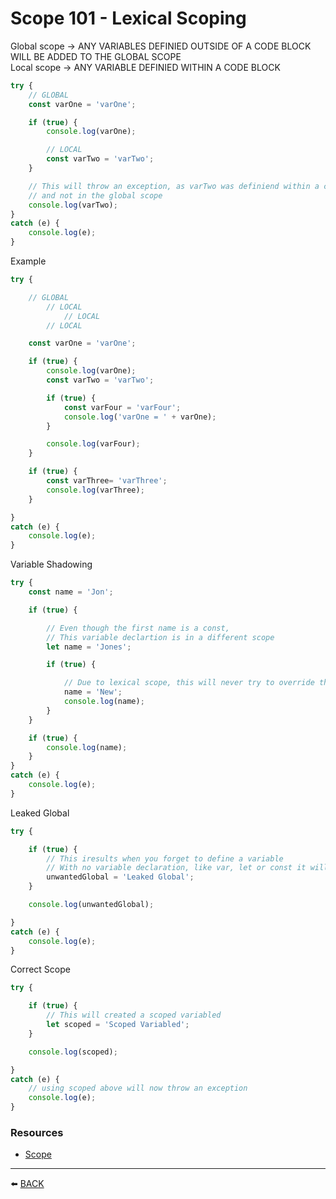 # Scope 101 - Lexical Scoping

Global scope -> ANY VARIABLES DEFINIED OUTSIDE OF A CODE BLOCK WILL BE ADDED TO THE GLOBAL SCOPE  
Local scope -> ANY VARIABLE DEFINIED WITHIN A CODE BLOCK  

```javascript
try {
    // GLOBAL   
    const varOne = 'varOne';

    if (true) {
        console.log(varOne);

        // LOCAL
        const varTwo = 'varTwo';
    }

    // This will throw an exception, as varTwo was definiend within a code block (local scope)
    // and not in the global scope
    console.log(varTwo);
}
catch (e) {
    console.log(e);
}
```
 Example
 
```javascript
try {

    // GLOBAL   
        // LOCAL
            // LOCAL
        // LOCAL

    const varOne = 'varOne';

    if (true) {
        console.log(varOne);
        const varTwo = 'varTwo';

        if (true) {
            const varFour = 'varFour';
            console.log('varOne = ' + varOne);
        }

        console.log(varFour);
    }

    if (true) {
        const varThree= 'varThree';
        console.log(varThree);
    }

}
catch (e) {
    console.log(e);
}
```

Variable Shadowing

```javascript
try {
    const name = 'Jon';

    if (true) {

        // Even though the first name is a const,
        // This variable declartion is in a different scope
        let name = 'Jones';

        if (true) {

            // Due to lexical scope, this will never try to override the const name 
            name = 'New';
            console.log(name);
        }
    }

    if (true) {
        console.log(name);
    }
}
catch (e) {
    console.log(e);
}
```

Leaked Global

```javascript
try {

    if (true) {
        // This iresults when you forget to define a variable
        // With no variable declaration, like var, let or const it will create a glodal
        unwantedGlobal = 'Leaked Global';
    }

    console.log(unwantedGlobal);

}
catch (e) {
    console.log(e);
}
```

Correct Scope

```javascript
try {

    if (true) {
        // This will created a scoped variabled
        let scoped = 'Scoped Variabled';
    }

    console.log(scoped);

}
catch (e) {
    // using scoped above will now throw an exception
    console.log(e);
}
```
### Resources
-   [Scope](https://medium.com/@josephcardillo/the-difference-between-function-and-block-scope-in-javascript-4296b2322abe)

---

:arrow_left: [BACK](../README.md)